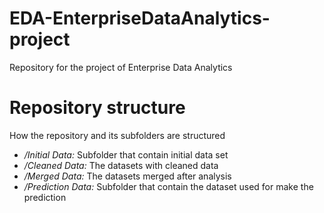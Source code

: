 # EDA-EnterpriseDataAnalytics-project
Repository for the project of Enterprise Data Analytics


# Repository structure
How the repository and its subfolders are structured

- */Initial Data:* Subfolder that contain initial data set
- */Cleaned Data:* The datasets with cleaned data
- */Merged Data:* The datasets merged after analysis
- */Prediction Data:* Subfolder that contain the dataset used for make the prediction
